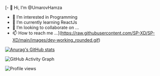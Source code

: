 [- 👋 Hi, I’m @UmarovHamza
- 👀 I’m interested in Programming
- 🌱 I’m currently learning ReactJs
- 💞️ I’m looking to collaborate on ...
- 📫 How to reach me ...](https://raw.githubusercontent.com/SP-XD/SP-XD/main/images/dev-working_rounded.gif)


[![Anurag's GitHub stats](https://github-readme-stats.vercel.app/api?username=UmarovHamza)](https://github.com/anuraghazra/github-readme-stats)

![GitHub Activity Graph](https://activity-graph.herokuapp.com/graph?username=UmarovHamza)  

![Profile views](https://gpvc.arturio.dev/UmarovHamza)

